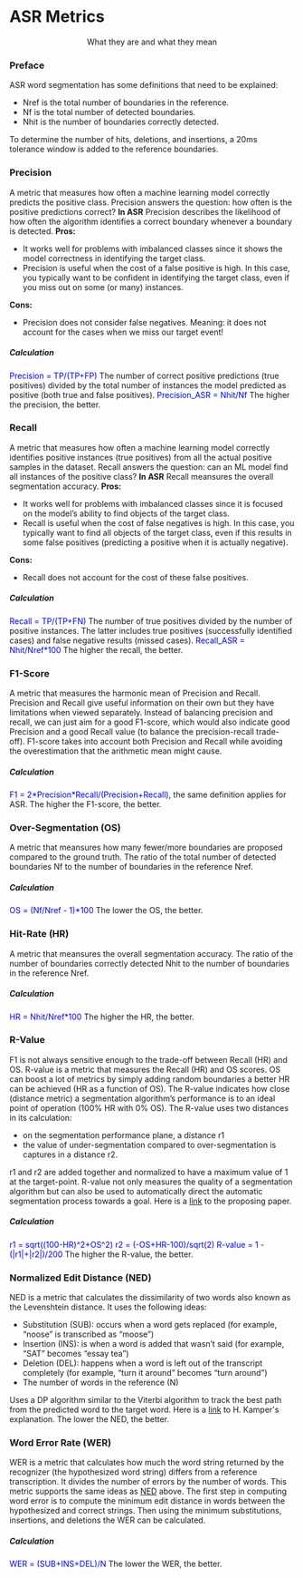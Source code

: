 # ASR Metrics
<p style="text-align: center;">What they are and what they mean</p>

### Preface
ASR word segmentation has some definitions that need to be explained:
- Nref is the total number of boundaries in the reference.
- Nf is the total number of detected boundaries.
- Nhit is the number of boundaries correctly detected.

To determine the number of hits, deletions, and insertions, a 20ms tolerance window is added to the reference boundaries.
### Precision
A metric that measures how often a machine learning model correctly predicts the positive class. Precision answers the question: how often is the positive predictions correct?
**In ASR** Precision describes the likelihood of how often the algorithm identifies a correct boundary whenever a boundary is detected.
**Pros:**
- It works well for problems with imbalanced classes since it shows the model correctness in identifying the target class.
- Precision is useful when the cost of a false positive is high. In this case, you typically want to be confident in identifying the target class, even if you miss out on some (or many) instances.

**Cons:**
- Precision does not consider false negatives. Meaning: it does not account for the cases when we miss our target event!
##### Calculation
<span style="color:blue;">Precision = TP/(TP+FP)</span>
The number of correct positive predictions (true positives) divided by the total number of instances the model predicted as positive (both true and false positives).
<span style="color:blue;">Precision_ASR = Nhit/Nf</span>
The higher the precision, the better.

### Recall
A metric that measures how often a machine learning model correctly identifies positive instances (true positives) from all the actual positive samples in the dataset. Recall answers the question: can an ML model find all instances of the positive class?
**In ASR** Recall meansures the overall segmentation accuracy.
**Pros:**
- It works well for problems with imbalanced classes since it is focused on the model’s ability to find objects of the target class.
- Recall is useful when the cost of false negatives is high. In this case, you typically want to find all objects of the target class, even if this results in some false positives (predicting a positive when it is actually negative).

**Cons:**
- Recall does not account for the cost of these false positives.
##### Calculation
<span style="color:blue;">Recall = TP/(TP+FN)</span>
The number of true positives divided by the number of positive instances. The latter includes true positives (successfully identified cases) and false negative results (missed cases).
<span style="color:blue;">Recall_ASR = Nhit/Nref\*100</span>
The higher the recall, the better.

### F1-Score
A metric that measures the harmonic mean of Precision and Recall. Precision and Recall give useful information on their own but they have limitations when viewed separately. Instead of balancing precision and recall, we can just aim for a good F1-score, which would also indicate good Precision and a good Recall value (to balance the precision-recall trade-off). F1-score takes into account both Precision and Recall while avoiding the overestimation that the arithmetic mean might cause.
##### Calculation
<span style="color:blue;">F1 = 2\*Precision\*Recall/(Precision+Recall)</span>, the same definition applies for ASR. The higher the F1-score, the better.

### Over-Segmentation (OS)
A metric that meansures how many fewer/more boundaries are proposed compared to the ground truth. The ratio of the total number of detected boundaries Nf to the number of boundaries in the reference Nref. 
##### Calculation
<span style="color:blue;">OS = (Nf/Nref - 1)\*100</span>
The lower the OS, the better.

### Hit-Rate (HR)
A metric that meansures the overall segmentation accuracy. The ratio of the number of boundaries correctly detected Nhit to the number of boundaries in the reference Nref. 
##### Calculation
<span style="color:blue;">HR = Nhit/Nref\*100</span>
The higher the HR, the better.

### R-Value
F1 is not always sensitive enough to the trade-off between Recall (HR) and OS. R-value is a metric that measures the Recall (HR) and OS scores. OS can boost a lot of metrics by simply adding random boundaries a better HR can be achieved (HR as a function of OS). The R-value indicates how close (distance metric) a segmentation algorithm’s performance is to an ideal point of operation (100% HR with 0% OS). 
The R-value uses two distances in its calculation:
- on the segmentation performance plane, a distance r1 
- the value of under-segmentation compared to over-segmentation is captures in a distance r2.

r1 and r2 are added together and normalized to have a maximum value of 1 at the target-point. R-value not only measures the quality of a segmentation algorithm but can also be used to automatically direct the automatic segmentation process towards a goal.
Here is a [link](https://www.isca-archive.org/interspeech_2009/rasanen09b_interspeech.pdf) to the proposing paper.

##### Calculation
<span style="color:blue;">r1 = sqrt((100-HR)^2+OS^2)</span>
<span style="color:blue;">r2 = (-OS+HR-100)/sqrt(2)</span>
<span style="color:blue;">R-value = 1 - (|r1|+|r2|)/200</span>
The higher the R-value, the better.

### Normalized Edit Distance (NED)
NED is a metric that calculates the dissimilarity of two words also known as the Levenshtein distance. It uses the following ideas:
- Substitution (SUB): occurs when a word gets replaced (for example, “noose” is transcribed as “moose”)
- Insertion (INS): is when a word is added that wasn’t said (for example, “SAT” becomes “essay tea”)
- Deletion (DEL): happens when a word is left out of the transcript completely (for example, “turn it around” becomes “turn around”)
- The number of words in the reference (N)

Uses a DP algorithm similar to the Viterbi algorithm to track the best path from the predicted word to the target word. Here is a [link](https://www.youtube.com/watch?v=C2cRO9BqlZw&list=PLmZlBIcArwhOqEQwyk2TBHmtEKTGPMu5d) to H. Kamper's explanation.
The lower the NED, the better.

### Word Error Rate (WER)
WER is a metric that calculates how much the word string returned by the
recognizer (the hypothesized word string) differs from a reference transcription. It divides the number of errors by the number of words. This metric supports the same ideas as [NED](#normalized-edit-distance-ned) above. 
The first step in computing word error is to compute the minimum edit distance in
words between the hypothesized and correct strings. Then using the minimum substitutions, insertions, and deletions the WER can be calculated.

##### Calculation
<span style="color:blue;">WER = (SUB+INS+DEL)/N</span>
The lower the WER, the better.